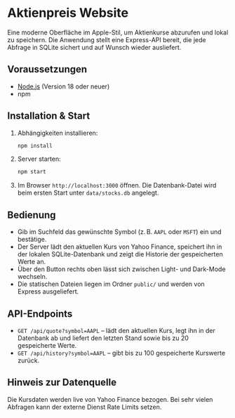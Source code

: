 # Aktienpreis Website

Eine moderne Oberfläche im Apple-Stil, um Aktienkurse abzurufen und lokal zu
speichern. Die Anwendung stellt eine Express-API bereit, die jede Abfrage in
SQLite sichert und auf Wunsch wieder ausliefert.

## Voraussetzungen
- [Node.js](https://nodejs.org/) (Version 18 oder neuer)
- npm

## Installation & Start
1. Abhängigkeiten installieren:
   ```bash
   npm install
   ```
2. Server starten:
   ```bash
   npm start
   ```
3. Im Browser `http://localhost:3000` öffnen. Die Datenbank-Datei wird beim
   ersten Start unter `data/stocks.db` angelegt.

## Bedienung
- Gib im Suchfeld das gewünschte Symbol (z. B. `AAPL` oder `MSFT`) ein und
  bestätige.
- Der Server lädt den aktuellen Kurs von Yahoo Finance, speichert ihn in der
  lokalen SQLite-Datenbank und zeigt die Historie der gespeicherten Werte an.
- Über den Button rechts oben lässt sich zwischen Light- und Dark-Mode wechseln.
- Die statischen Dateien liegen im Ordner `public/` und werden von Express
  ausgeliefert.

## API-Endpoints
- `GET /api/quote?symbol=AAPL` – lädt den aktuellen Kurs, legt ihn in der
  Datenbank ab und liefert den letzten Stand sowie bis zu 20 gespeicherte Werte.
- `GET /api/history?symbol=AAPL` – gibt bis zu 100 gespeicherte Kurswerte zurück.

## Hinweis zur Datenquelle
Die Kursdaten werden live von Yahoo Finance bezogen. Bei sehr vielen Abfragen
kann der externe Dienst Rate Limits setzen.
